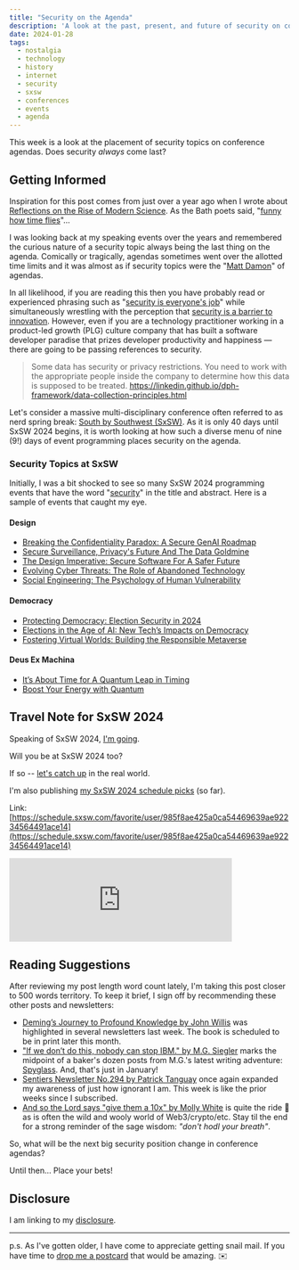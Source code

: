 ```yaml
---
title: "Security on the Agenda"
description: 'A look at the past, present, and future of security on conference agendas'
date: 2024-01-28
tags: 
  - nostalgia
  - technology
  - history
  - internet
  - security
  - sxsw
  - conferences
  - events
  - agenda
---
```


This week is a look at the placement of security topics on conference agendas. Does security *always* come last?

## Getting Informed

Inspiration for this post comes from just over a year ago when I wrote about [Reflections on the Rise of Modern Science](https://fudge.org/archive/reflections-on-the-rise-of-modern-science/). As the Bath poets said, "[funny how time flies](https://www.youtube.com/watch?v=CsHiG-43Fzg)"...

I was looking back at my speaking events over the years and remembered the curious nature of a security topic always being the last thing on the agenda. Comically or tragically, agendas sometimes went over the allotted time limits and it was almost as if security topics were the "[Matt Damon](https://en.wikipedia.org/wiki/Damon-Kimmel_Feud)" of agendas.

In all likelihood, if you are reading this then you have probably read or experienced phrasing such as "[security is everyone's job](https://www.technologyreview.com/2021/11/22/1040358/security-is-everyones-job-in-the-workplace/)" while simultaneously wrestling with the perception that [security is a barrier to innovation](https://hbr.org/2019/01/the-era-of-move-fast-and-break-things-is-over). However, even if you are a technology practitioner working in a product-led growth (PLG) culture company that has built a software developer paradise that prizes developer productivity and happiness — there are going to be passing references to security.

> Some data has security or privacy restrictions. You need to work with the appropriate people inside the company to determine how this data is supposed to be treated.
https://linkedin.github.io/dph-framework/data-collection-principles.html

Let's consider a massive multi-disciplinary conference often referred to as nerd spring break: [South by Southwest (SxSW)](https://sxsw.com). As it is only 40 days until SxSW 2024 begins, it is worth looking at how such a diverse menu of nine (9!) days of event programming places security on the agenda.

### Security Topics at SxSW

Initially, I was a bit shocked to see so many SxSW 2024 programming events that have the word "[security](https://schedule.sxsw.com/2024/search/event?filters=&q=security)" in the title and abstract. Here is a sample of events that caught my eye.

#### Design

- [Breaking the Confidentiality Paradox: A Secure GenAI Roadmap](https://schedule.sxsw.com/2024/events/PP136879)
- [Secure Surveillance, Privacy's Future And The Data Goldmine](https://schedule.sxsw.com/2024/events/PP141574)
- [The Design Imperative: Secure Software For A Safer Future](https://schedule.sxsw.com/2024/events/PP136036)
- [Evolving Cyber Threats: The Role of Abandoned Technology](https://schedule.sxsw.com/2024/events/PP133835)
- [Social Engineering: The Psychology of Human Vulnerability](https://schedule.sxsw.com/2024/events/PP144792)

#### Democracy

- [Protecting Democracy: Election Security in 2024](https://schedule.sxsw.com/2024/events/PP144396)
- [Elections in the Age of AI: New Tech’s Impacts on Democracy](https://schedule.sxsw.com/2024/events/PP135308)
- [Fostering Virtual Worlds: Building the Responsible Metaverse](https://schedule.sxsw.com/2024/events/PP139616)

#### Deus Ex Machina

- [It’s About Time for A Quantum Leap in Timing](https://schedule.sxsw.com/2024/events/PP132360)
- [Boost Your Energy with Quantum](https://schedule.sxsw.com/2024/events/PP137757)

## Travel Note for SxSW 2024

Speaking of SxSW 2024, [I'm going](/archive/south-by-southwest-bound-and-down/).

Will you be at SxSW 2024 too?

If so -- [let's catch up](https://jaycuthrell.com/contact) in the real world.

I'm also publishing [my SxSW 2024 schedule picks](https://schedule.sxsw.com/favorite/user/985f8ae425a0ca54469639ae92234564491ace14) (so far).

Link: [https://schedule.sxsw.com/favorite/user/985f8ae425a0ca54469639ae92234564491ace14](https://schedule.sxsw.com/favorite/user/985f8ae425a0ca54469639ae92234564491ace14)

<iframe src="https://cuthrell.com/@jay/111774189599544610/embed" class="mastodon-embed" style="max-width: 100%; border: 0" width="400" allowfullscreen="allowfullscreen"></iframe><script src="https://cuthrell.com/embed.js" async="async"></script>

## Reading Suggestions

After reviewing my post length word count lately, I'm taking this post closer to 500 words territory. To keep it brief, I sign off by recommending these other posts and newsletters:

- [Deming’s Journey to Profound Knowledge by John Willis](https://itrevolution.com/articles/out-of-the-cyber-crisis-deming-in-the-world-of-cybersecurity/) was highlighted in several newsletters last week. The book is scheduled to be in print later this month.
- ["If we don’t do this, nobody can stop IBM." by M.G. Siegler](https://spyglass.org/aboard-the-pirate-ship/) marks the midpoint of a baker's dozen posts from M.G.'s latest writing adventure: [Spyglass](https://spyglass.org/is-there-a-ghost-in-my-house/). And, that's just in January!
- [Sentiers Newsletter No.294 by Patrick Tanguay](https://sentiers.media/alternate-history-human-potential+tyranny-of-the-algorithm+coming-storm-no-294/) once again expanded my awareness of just how ignorant I am. This week is like the prior weeks since I subscribed.
- [And so the Lord says "give them a 10x" by Molly White](https://citationneeded.news/issue-49/) is quite the ride 🤣 as is often the wild and wooly world of Web3/crypto/etc. Stay til the end for a strong reminder of the sage wisdom: *"don't hodl your breath"*.

So, what will be the next big security position change in conference agendas?

Until then… Place your bets!

## Disclosure

I am linking to my [disclosure](https://jaycuthrell.com/disclosure/).

***

p.s. As I've gotten older, I have come to appreciate getting snail mail. If you have time to [drop me a postcard](https://jaycuthrell.com/contact) that would be amazing. ✉️